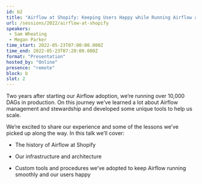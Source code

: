 ```yaml
---
id: b2
title: "Airflow at Shopify: Keeping Users Happy while Running Airflow at Scale"
url: /sessions/2022/airflow-at-shopify
speakers:
 - Sam Wheating
 - Megan Parker
time_start: 2022-05-23T07:00:00.000Z
time_end: 2022-05-23T07:20:00.000Z
format: "Presentation"
hosted_by: "Online"
presence: "remote"
block: b
slot: 2
---
```


Two years after starting our Airflow adoption, we’re running over 10,000 DAGs in production. On this journey we’ve learned a lot about Airflow management and stewardship and developed some unique tools to help us scale. 
 
 
 
 We’re excited to share our experience and some of the lessons we’ve picked up along the way. In this talk we’ll cover:
 
  - The history of Airflow at Shopify
 
  - Our infrastructure and architecture
 
  - Custom tools and procedures we’ve adopted to keep Airflow running smoothly and our users happy